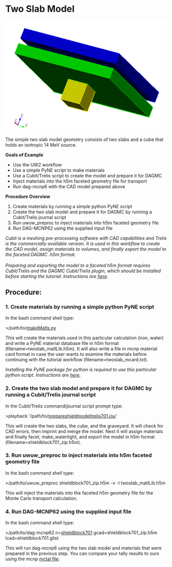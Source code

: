 # Two Slab Model
![viewshieldblock701](viewshieldblock701.png)<br/></br>
The simple two slab model geometry consists of two slabs and a cube that holds an isotropic 14 MeV source.


**Goals of Example**

  * Use the UW2 workflow
  * Use a simple PyNE script to make materials
  * Use a Cubit/Trelis script to create the model and prepare it for DAGMC
  * Inject materials into the h5m faceted geometry file for transport
  * Run dag-mcnp6 with the CAD model prepared above

**Procedure Overview**

  1. Create materials by running a simple python PyNE script
  2. Create the two slab model and prepare it for DAGMC by running a Cubit/Trelis journal script
  3. Run uwuw_preproc to inject materials into h5m faceted geometry file
  4. Run DAG-MCNP62 using the supplied input file

_Cubit is a meshing pre-processing software with CAD capabilities and Trelis is the commercially available version. It is used in this workflow to create the CAD model, assign materials to volumes, and finally export the model to the faceted DAGMC .h5m format._<br/></br>
_Preparing and exporting the model to a faceted h5m format requires Cubit/Trelis and the DAGMC Cubit/Trelis plugin, which should be installed before starting the tutorial. Instructions are [here](https://svalinn.github.io/DAGMC/install/plugin.html)._

## Procedure:

### 1. Create materials by running a simple python PyNE script
  
In the bash command shell type:

\>/path/to/[makeMatls.py](makeMatls.py)


This will create the materials used in this particular calculation (iron, water) and write a PyNE material database file in h5m format (filename=twoslab_matlLib.h5m).  It will also write a file in mcnp material card format in case the user wants to examine the materials before continuing with the tutorial workflow (filename=twoslab_mcard.txt).

_Installing the PyNE package for python is required to use this particular python script. Instructions are [here](https://pyne.io/)._

###   2. Create the two slab model and prepare it for DAGMC by running a Cubit/Trelis journal script
In the Cubit/Trelis command/journal script prompt type:

\>playback '/path/to/[prepareshieldmodeltrelis701.jou](prepareshieldmodeltrelis701.jou)'


This will create the two slabs, the cube, and the graveyard. It will check for CAD errors, then imprint and merge the model.  Next it will assign materials and finally facet, make_watertight, and export the model in h5m format (filename=shieldblock701_zip.h5m).



###   3. Run uwuw_preproc to inject materials into h5m faceted geometry file
In the bash command shell type:

\>/path/to/uwuw_preproc shieldblock701_zip.h5m -v -l twoslab_matlLib.h5m


This will inject the materials into the faceted h5m geometry file for the Monte Carlo transport calculation.

###   4. Run DAG-MCNP62 using the supplied input file
In the bash command shell type:

\>/path/to/dag-mcnp62 n=[shieldblock701](shieldblock701) gcad=shieldblock701_zip.h5m lcad=shieldblock701.glist


This will run dag-mcnp6 using the two slab model and materials that were prepared in the previous step. You can compare your tally results to ours using the mcnp [mctal file](shieldblock701m).
